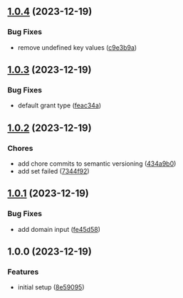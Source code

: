 ## [1.0.4](https://github.com/taylorlroberts7/generate-auth0-token-action/compare/v1.0.3...v1.0.4) (2023-12-19)


### Bug Fixes

* remove undefined key values ([c9e3b9a](https://github.com/taylorlroberts7/generate-auth0-token-action/commit/c9e3b9aff6b24ab9fa05c0a531bf6b9e7c54ada9))

## [1.0.3](https://github.com/taylorlroberts7/generate-auth0-token-action/compare/v1.0.2...v1.0.3) (2023-12-19)


### Bug Fixes

* default grant type ([feac34a](https://github.com/taylorlroberts7/generate-auth0-token-action/commit/feac34a02a70715862260c61d4b2c6c5f0568c65))

## [1.0.2](https://github.com/taylorlroberts7/generate-auth0-token-action/compare/v1.0.1...v1.0.2) (2023-12-19)


### Chores

* add chore commits to semantic versioning ([434a9b0](https://github.com/taylorlroberts7/generate-auth0-token-action/commit/434a9b05f7859eee616dac4d4ca635c9e33cd608))
* add set failed ([7344f92](https://github.com/taylorlroberts7/generate-auth0-token-action/commit/7344f92dfe4e832bb9f4e04c43a2101af06b4da0))

## [1.0.1](https://github.com/taylorlroberts7/generate-auth0-token-action/compare/v1.0.0...v1.0.1) (2023-12-19)


### Bug Fixes

* add domain input ([fe45d58](https://github.com/taylorlroberts7/generate-auth0-token-action/commit/fe45d5801847aff2624486e8a88d59437aae47e4))

## 1.0.0 (2023-12-19)


### Features

* initial setup ([8e59095](https://github.com/taylorlroberts7/generate-auth0-token-action/commit/8e59095d286acbcfbe8baa482e7ec3a7c6e4dad1))
